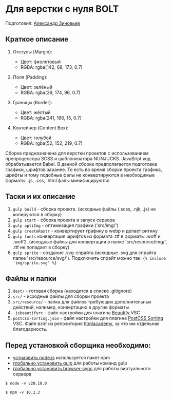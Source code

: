 # Для верстки с нуля BOLT

Подготовил: [Александр Зиновьев](https://uzinok.ru/)

## Краткое описание

1. Отступы (Margin):
   - Цвет: фиолетовый
   - RGBA: rgba(142, 68, 173, 0.7)

2. Поля (Padding):
   - Цвет: зелёный
   - RGBA: rgba(39, 174, 96, 0.7)

3. Границы (Border):
   - Цвет: жёлтый
   - RGBA: rgba(241, 196, 15, 0.7)

4. Контейнер (Content Box):
   - Цвет: голубой
   - RGBA: rgba(52, 152, 219, 0.7)

Сборка предназначена для верстки проектов с использованием препроцессора SCSS и шаблонизатора NUNJUCKS. JavaSript код обрабатывается Babel. В данной сборке предполагается подготовка графики, шрифтов заранее. То есть во время сборки проекта графика, шрифты и тому подобные фалы не конвертируются в необходимые форматы. .js, .css, .html фалы минифицируются

## Таски и их описание
1.	`gulp build` - сборка проекта. (исходные файлы (.scss, .njk, .js) не копируются в сборку)
2.	`gulp start` - сборка проекта и запуск сервера
3.	`gulp optiImg` - оптимизация графики ('src/img/')
4.	`gulp createRastr` - конвертирует графику в webp и делает ритину
5.	`gulp fonts` конвертация шрифтов из формата .ttf в форматы .woff и .woff2. (исходные файлы для конвертации в папке 'src/resource/img/', .ttf не попадает в сборку)
6.	`gulp sprite` - создание .svg-спрайта (исходные .svg для спрайта папке 'src/resource/svg/'). Подключить спрайт можно так: `{% include 'img/sprite.svg' %}`

## Файлы и папки
1.	`dest/` - готовая сборка (находится в списке .gitignore)
2.	`src/` - исходные файлы для сборки проекта
3.	`src/resource/` - папка для файлов требующих дополнительных действий, напимер, конвертацию в другие форматы
4.	`.jsbeautifyrc` - файл настройки для плагина [Beautify](https://marketplace.visualstudio.com/items?itemName=HookyQR.beautify) VSC
5.	`postcss-sorting.json` - файл настройки для плагина [PostCSS Sorting](https://marketplace.visualstudio.com/items?itemName=mrmlnc.vscode-postcss-sorting) VSC. Файл взят из репозитория [htmlacademy](https://github.com/htmlacademy/codeguide/blob/master/.postcss-sorting.json), за что им отдельная благодарность.

## Перед установкой сборщика необходимо:

* [устнаовить node.js](https://nodejs.org/) используется пакет npm
* [глобально установить gulp](https://gulpjs.com/) для работы команд gulp
* [глобально установить browser-sync](https://browsersync.io/) для работы виртуального сервера

`$ node -v
v20.10.0`

`$ npm -v
10.2.3`
